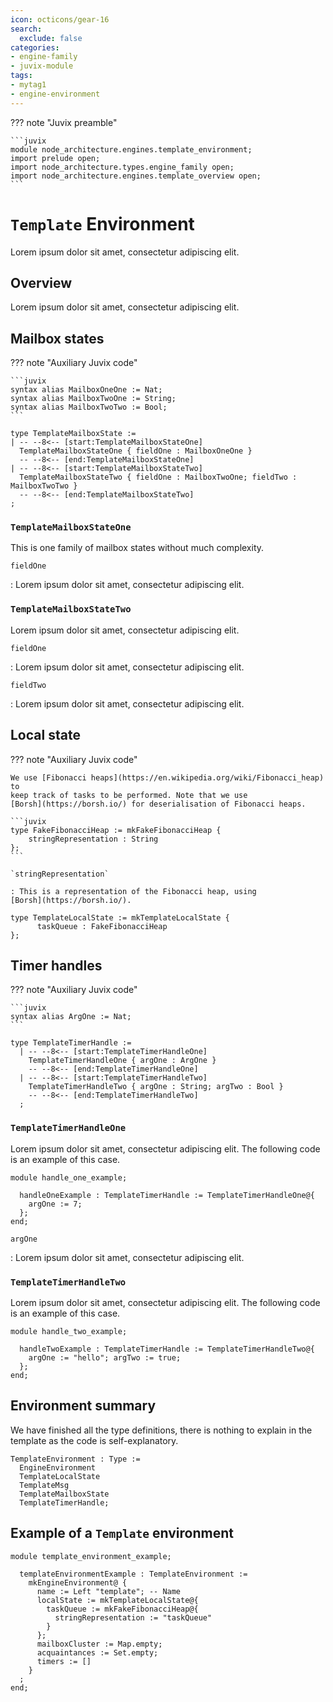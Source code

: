 ```yaml
---
icon: octicons/gear-16
search:
  exclude: false
categories:
- engine-family
- juvix-module
tags:
- mytag1
- engine-environment
---
```


??? note "Juvix preamble"

    ```juvix
    module node_architecture.engines.template_environment;
    import prelude open;
    import node_architecture.types.engine_family open;
    import node_architecture.engines.template_overview open;
    ```

# `Template` Environment

Lorem ipsum dolor sit amet, consectetur adipiscing elit.

## Overview

Lorem ipsum dolor sit amet, consectetur adipiscing elit.

## Mailbox states

<!-- --8<-- [start:mailbox_auxiliary] -->
??? note "Auxiliary Juvix code"

    ```juvix
    syntax alias MailboxOneOne := Nat;
    syntax alias MailboxTwoOne := String;
    syntax alias MailboxTwoTwo := Bool;
    ```
<!-- --8<-- [end:mailbox_auxiliary] -->

<!-- --8<-- [start:TemplateMailboxState] -->
```juvix
type TemplateMailboxState :=
| -- --8<-- [start:TemplateMailboxStateOne]
  TemplateMailboxStateOne { fieldOne : MailboxOneOne }
  -- --8<-- [end:TemplateMailboxStateOne]
| -- --8<-- [start:TemplateMailboxStateTwo]
  TemplateMailboxStateTwo { fieldOne : MailboxTwoOne; fieldTwo : MailboxTwoTwo }
  -- --8<-- [end:TemplateMailboxStateTwo]
;
```
<!-- --8<-- [end:TemplateMailboxState] -->

### `TemplateMailboxStateOne`

This is one family of mailbox states without much complexity.

`fieldOne`

: Lorem ipsum dolor sit amet, consectetur adipiscing elit.

### `TemplateMailboxStateTwo`

Lorem ipsum dolor sit amet, consectetur adipiscing elit.

`fieldOne`

: Lorem ipsum dolor sit amet, consectetur adipiscing elit.

`fieldTwo`

: Lorem ipsum dolor sit amet, consectetur adipiscing elit.

## Local state

??? note "Auxiliary Juvix code"

    We use [Fibonacci heaps](https://en.wikipedia.org/wiki/Fibonacci_heap) to
    keep track of tasks to be performed. Note that we use
    [Borsh](https://borsh.io/) for deserialisation of Fibonacci heaps.

    ```juvix
    type FakeFibonacciHeap := mkFakeFibonacciHeap {
        stringRepresentation : String
    };
    ```

    `stringRepresentation`

    : This is a representation of the Fibonacci heap, using
    [Borsh](https://borsh.io/).


<!-- --8<-- [start:TemplateLocalState] -->
```juvix
type TemplateLocalState := mkTemplateLocalState {
      taskQueue : FakeFibonacciHeap
};
```
<!-- --8<-- [end:TemplateLocalState] -->


## Timer handles

??? note "Auxiliary Juvix code"

    ```juvix
    syntax alias ArgOne := Nat;
    ```

<!-- --8<-- [start:TemplateTimerHandle] -->
```juvix
type TemplateTimerHandle :=
  | -- --8<-- [start:TemplateTimerHandleOne]
    TemplateTimerHandleOne { argOne : ArgOne }
    -- --8<-- [end:TemplateTimerHandleOne]
  | -- --8<-- [start:TemplateTimerHandleTwo] 
    TemplateTimerHandleTwo { argOne : String; argTwo : Bool }
    -- --8<-- [end:TemplateTimerHandleTwo]
  ;
```
<!-- --8<-- [end:TemplateTimerHandle] -->

### `TemplateTimerHandleOne`

Lorem ipsum dolor sit amet, consectetur adipiscing elit. The following code is
an example of this case.

```juvix extract-module-statements 1
module handle_one_example;

  handleOneExample : TemplateTimerHandle := TemplateTimerHandleOne@{
    argOne := 7;
  };
end;
```

`argOne`

: Lorem ipsum dolor sit amet, consectetur adipiscing elit.

### `TemplateTimerHandleTwo`

Lorem ipsum dolor sit amet, consectetur adipiscing elit. The following code is
an example of this case.

```juvix extract-module-statements 1
module handle_two_example;

  handleTwoExample : TemplateTimerHandle := TemplateTimerHandleTwo@{
    argOne := "hello"; argTwo := true;
  };
end;
```

## Environment summary

We have finished all the type definitions, there is nothing to explain in the
template as the code is self-explanatory.

```juvix
TemplateEnvironment : Type :=
  EngineEnvironment
  TemplateLocalState
  TemplateMsg
  TemplateMailboxState
  TemplateTimerHandle;
```


## Example of a `Template` environment

```juvix extract-module-statements 1
module template_environment_example;

  templateEnvironmentExample : TemplateEnvironment :=
    mkEngineEnvironment@ {
      name := Left "template"; -- Name
      localState := mkTemplateLocalState@{
        taskQueue := mkFakeFibonacciHeap@{
          stringRepresentation := "taskQueue"
        }
      };
      mailboxCluster := Map.empty;
      acquaintances := Set.empty;
      timers := []
    }
  ;
end;
```

